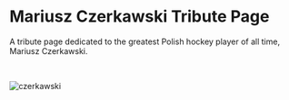 # Mariusz Czerkawski Tribute Page
A tribute page dedicated to the greatest Polish hockey player of all time, Mariusz Czerkawski. 

<br>

![czerkawski](https://github.com/TommyHyperTexter/Mariusz-Czerkawski-Tribute-Page/assets/109879398/44075925-8db9-49c1-a73a-580510429d41)
